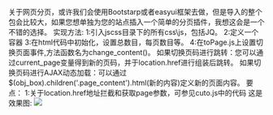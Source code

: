 关于网页分页，或许我们会使用Bootstarp或者easyui框架去做，但是导入的整个包会比较大，如果您想单独为您的站点插入一个简单的分页插件，我想这会是一个不错的选择。
实现方法:
1:引入jscss目录下的所有css\js，包括JQ。
2:定义一个容器
3:在html代码中初始化，设置总数目，每页数目等。
4:在toPage.js上设置切换页面事件,方法函数名为change_content()。
  如果切换页码进行跳转：您可以通过current_page变量得到新的页码，并于location.href进行组装后跳转。
  如果切换页码进行AJAX动态加载：可以通过$(obj_box).children('.page_content').html(新的内容)定义新的页面内容。
要点：
1:关于location.href地址拦截和获取page参数，可参见cuto.js中的代码
这是效果图:
![](demo.png)
